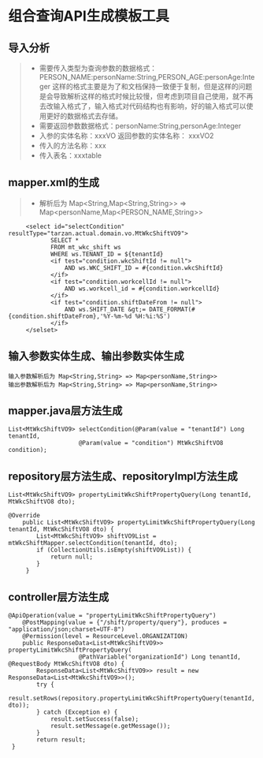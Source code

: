 # 组合查询API生成模板工具

## 导入分析
> + 需要传入类型为查询参数的数据格式： PERSON_NAME:personName:String,PERSON_AGE:personAge:Integer  这样的格式主要是为了和文档保持一致便于复制，但是这样的问题是会导致解析这样的格式时候比较慢，但考虑到项目自己使用，就不再去改输入格式了，输入格式对代码结构也有影响，好的输入格式可以使用更好的数据格式去存储。
> + 需要返回参数数据格式：personName:String,personAge:Integer
> + 入参的实体名称：xxxVO  返回参数的实体名称： xxxVO2
> + 传入的方法名称：xxx
> + 传入表名：xxxtable


## mapper.xml的生成
>+ 解析后为 Map<String,Map<String,String>> => Map<personName,Map<PERSON_NAME,String>>
```    
     <select id="selectCondition" resultType="tarzan.actual.domain.vo.MtWkcShiftVO9">
            SELECT *
            FROM mt_wkc_shift ws
            WHERE ws.TENANT_ID = ${tenantId}
            <if test="condition.wkcShiftId != null">
                AND ws.WKC_SHIFT_ID = #{condition.wkcShiftId}
            </if>
            <if test="condition.workcellId != null">
                AND ws.workcell_id = #{condition.workcellId}
            </if>
            <if test="condition.shiftDateFrom != null">
                AND ws.SHIFT_DATE &gt;= DATE_FORMAT(#{condition.shiftDateFrom},'%Y-%m-%d %H:%i:%S')
            </if>
     </selset>

```

## 输入参数实体生成、输出参数实体生成
```
输入参数解析后为 Map<String,String> => Map<personName,String>> 
输出参数解析后为 Map<String,String> => Map<personName,String>>
```

## mapper.java层方法生成
```
List<MtWkcShiftVO9> selectCondition(@Param(value = "tenantId") Long tenantId,
                    @Param(value = "condition") MtWkcShiftVO8 condition);
```

## repository层方法生成、repositoryImpl方法生成
```
List<MtWkcShiftVO9> propertyLimitWkcShiftPropertyQuery(Long tenantId, MtWkcShiftVO8 dto);

@Override
    public List<MtWkcShiftVO9> propertyLimitWkcShiftPropertyQuery(Long tenantId, MtWkcShiftVO8 dto) {
        List<MtWkcShiftVO9> shiftVO9List = mtWkcShiftMapper.selectCondition(tenantId, dto);
        if (CollectionUtils.isEmpty(shiftVO9List)) {
            return null;
        }
     }
```
## controller层方法生成
```
@ApiOperation(value = "propertyLimitWkcShiftPropertyQuery")
    @PostMapping(value = {"/shift/property/query"}, produces = "application/json;charset=UTF-8")
    @Permission(level = ResourceLevel.ORGANIZATION)
    public ResponseData<List<MtWkcShiftVO9>> propertyLimitWkcShiftPropertyQuery(
                    @PathVariable("organizationId") Long tenantId, @RequestBody MtWkcShiftVO8 dto) {
        ResponseData<List<MtWkcShiftVO9>> result = new ResponseData<List<MtWkcShiftVO9>>();
        try {
            result.setRows(repository.propertyLimitWkcShiftPropertyQuery(tenantId, dto));
        } catch (Exception e) {
            result.setSuccess(false);
            result.setMessage(e.getMessage());
        }
        return result;
 }

```
